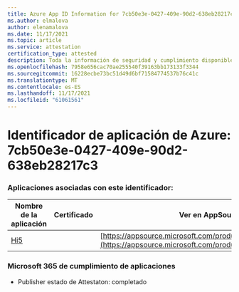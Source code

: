 ```yaml
---
title: Azure App ID Information for 7cb50e3e-0427-409e-90d2-638eb28217c3
ms.author: elmalova
author: elenamalova
ms.date: 11/17/2021
ms.topic: article
ms.service: attestation
certification_type: attested
description: Toda la información de seguridad y cumplimiento disponible para 7cb50e3e-0427-409e-90d2-638eb28217c3.
ms.openlocfilehash: 7958e656cac70ae255540f39163bb173133f3344
ms.sourcegitcommit: 16228ecbe73bc51d49d6bf71584774537b76c41c
ms.translationtype: MT
ms.contentlocale: es-ES
ms.lasthandoff: 11/17/2021
ms.locfileid: "61061561"
---
```

# <a name="azure-app-id-7cb50e3e-0427-409e-90d2-638eb28217c3"></a>Identificador de aplicación de Azure: 7cb50e3e-0427-409e-90d2-638eb28217c3


### <a name="apps-associated-with-this-id"></a>Aplicaciones asociadas con este identificador:
| **Nombre de la aplicación** | **Certificado** | **Ver en AppSource** |
|--------------|---------------|-----------------------|
| [Hi5](https://docs.microsoft.com/microsoft-365-app-certification/forward/WA200001610) |  | [https://appsource.microsoft.com/product/office/WA200001610](https://appsource.microsoft.com/product/office/WA200001610) |

### <a name="microsoft-365-app-compliance-status"></a>Microsoft 365 de cumplimiento de aplicaciones
- Publisher estado de Attestaton: completado
